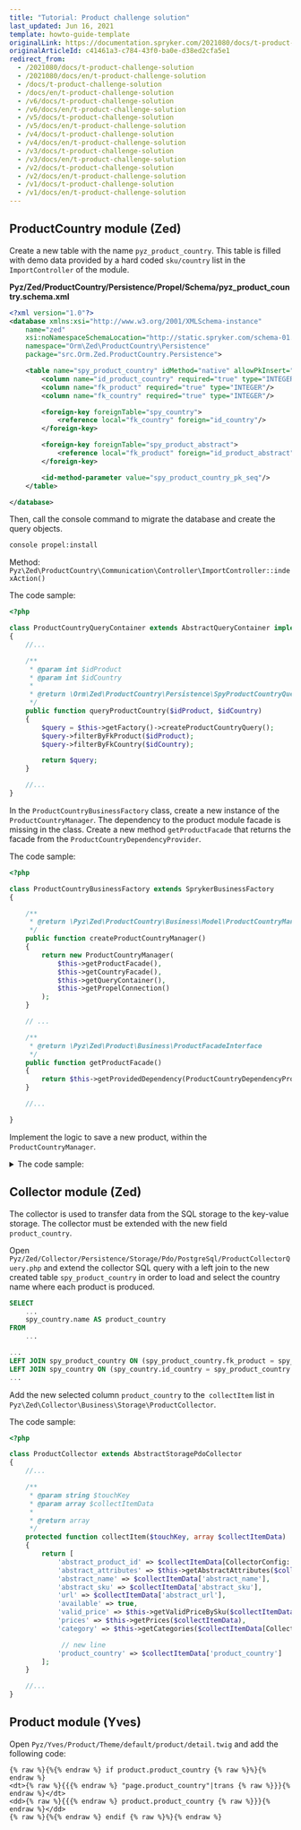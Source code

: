 ```yaml
---
title: "Tutorial: Product challenge solution"
last_updated: Jun 16, 2021
template: howto-guide-template
originalLink: https://documentation.spryker.com/2021080/docs/t-product-challenge-solution
originalArticleId: c41461a3-c784-43f0-ba0e-d38ed2cfa5e1
redirect_from:
  - /2021080/docs/t-product-challenge-solution
  - /2021080/docs/en/t-product-challenge-solution
  - /docs/t-product-challenge-solution
  - /docs/en/t-product-challenge-solution
  - /v6/docs/t-product-challenge-solution
  - /v6/docs/en/t-product-challenge-solution
  - /v5/docs/t-product-challenge-solution
  - /v5/docs/en/t-product-challenge-solution
  - /v4/docs/t-product-challenge-solution
  - /v4/docs/en/t-product-challenge-solution
  - /v3/docs/t-product-challenge-solution
  - /v3/docs/en/t-product-challenge-solution
  - /v2/docs/t-product-challenge-solution
  - /v2/docs/en/t-product-challenge-solution
  - /v1/docs/t-product-challenge-solution
  - /v1/docs/en/t-product-challenge-solution
---
```


<!-- used to be: http://spryker.github.io/onboarding/product-solution/ -->

## ProductCountry module (Zed)

Create a new table with the name `pyz_product_country`. This table is filled with demo data provided by a hard coded `sku/country` list in the `ImportController` of the module.

**Pyz/Zed/ProductCountry/Persistence/Propel/Schema/pyz_product_country.schema.xml**

```xml
<?xml version="1.0"?>
<database xmlns:xsi="http://www.w3.org/2001/XMLSchema-instance"
    name="zed"
    xsi:noNamespaceSchemaLocation="http://static.spryker.com/schema-01.xsd"
    namespace="Orm\Zed\ProductCountry\Persistence"
    package="src.Orm.Zed.ProductCountry.Persistence">

    <table name="spy_product_country" idMethod="native" allowPkInsert="true">
        <column name="id_product_country" required="true" type="INTEGER" autoIncrement="true" primaryKey="true"/>
        <column name="fk_product" required="true" type="INTEGER"/>
        <column name="fk_country" required="true" type="INTEGER"/>

        <foreign-key foreignTable="spy_country">
            <reference local="fk_country" foreign="id_country"/>
        </foreign-key>

        <foreign-key foreignTable="spy_product_abstract">
            <reference local="fk_product" foreign="id_product_abstract"/>
        </foreign-key>

        <id-method-parameter value="spy_product_country_pk_seq"/>
    </table>

</database>
```


Then, call the console command to migrate the database and create the query objects.

```bash
console propel:install
```

Method: `Pyz\Zed\ProductCountry\Communication\Controller\ImportController::indexAction()`

The code sample:

```php
<?php

class ProductCountryQueryContainer extends AbstractQueryContainer implements ProductCountryQueryContainerInterface
{
    //...

    /**
     * @param int $idProduct
     * @param int $idCountry
     *
     * @return \Orm\Zed\ProductCountry\Persistence\SpyProductCountryQuery
     */
    public function queryProductCountry($idProduct, $idCountry)
    {
        $query = $this->getFactory()->createProductCountryQuery();
        $query->filterByFkProduct($idProduct);
        $query->filterByFkCountry($idCountry);

        return $query;
    }

    //...
}
```


In the `ProductCountryBusinessFactory` class, create a new instance of the `ProductCountryManager`. The dependency to the product module facade is missing in the class. Create a new method `getProductFacade` that returns the facade from the `ProductCountryDependencyProvider`.

The code sample:

```php
<?php

class ProductCountryBusinessFactory extends SprykerBusinessFactory
{

    /**
     * @return \Pyz\Zed\ProductCountry\Business\Model\ProductCountryManagerInterface
     */
    public function createProductCountryManager()
    {
        return new ProductCountryManager(
            $this->getProductFacade(),
            $this->getCountryFacade(),
            $this->getQueryContainer(),
            $this->getPropelConnection()
        );
    }

    // ...

    /**
     * @return \Pyz\Zed\Product\Business\ProductFacadeInterface
     */
    public function getProductFacade()
    {
        return $this->getProvidedDependency(ProductCountryDependencyProvider::PRODUCT_FACADE);
    }

    //...

}
```


Implement the logic to save a new product, within the `ProductCountryManager`.

<details>
<summary markdown='span'>The code sample:</summary>

```php
<?php

class ProductCountryManager implements ProductCountryManagerInterface
{
    //...

    /**
     * @param array $productCountryData Product SKU => Country ISO 2 Code
     *
     * @throws \Exception
     *
     * @return void
     */
    public function importProductCountryData(array $productCountryData)
    {
        foreach ($productCountryData as $productCountrySku => $productCountryIso2Code) {
            $this->saveProductCountryEntity($productCountrySku, $productCountryIso2Code);
        }
    }

    /**
     * @param $productCountrySku
     * @param $productCountryIso2Code
     * @throws \Propel\Runtime\Exception\PropelException
     */
    private function saveProductCountryEntity($productCountrySku, $productCountryIso2Code)
    {
        try {
            $productId = $this->productFacade->getProductAbstractIdByConcreteSku($productCountrySku);
            $countryId = $this->countryFacade->getIdCountryByIso2Code($productCountryIso2Code);

            $countryEntity = new SpyProductCountry();
            $countryEntity->setFkProduct($productId);
            $countryEntity->setFkCountry($countryId);

            $countryEntity->save($this->connection);

            // Touch product to trigger collector for key/value export
            $this->productFacade->touchProductActive($productId);

        } catch (\Exception $e) {
            echo $e->getMessage();
        }
    }

    //...
}
```
</details>

## Collector module (Zed)

The collector is used to transfer data from the SQL storage to the key-value storage. The collector must be extended with the new field `product_country`.

Open `Pyz/Zed/Collector/Persistence/Storage/Pdo/PostgreSql/ProductCollectorQuery.php` and extend the collector SQL query with a left join to the new created table `spy_product_country` in order to load and select the country name where each product is produced.

```sql
SELECT
    ...
    spy_country.name AS product_country
FROM
    ...
```

```sql
...
LEFT JOIN spy_product_country ON (spy_product_country.fk_product = spy_product_abstract.id_product_abstract)
LEFT JOIN spy_country ON (spy_country.id_country = spy_product_country.fk_country)
...
```

Add the new selected column `product_country` to the` collectItem` list in `Pyz\Zed\Collector\Business\Storage\ProductCollector`.

The code sample:

```php
<?php

class ProductCollector extends AbstractStoragePdoCollector
{
    //...

    /**
     * @param string $touchKey
     * @param array $collectItemData
     *
     * @return array
     */
    protected function collectItem($touchKey, array $collectItemData)
    {
        return [
            'abstract_product_id' => $collectItemData[CollectorConfig::COLLECTOR_RESOURCE_ID],
            'abstract_attributes' => $this->getAbstractAttributes($collectItemData),
            'abstract_name' => $collectItemData['abstract_name'],
            'abstract_sku' => $collectItemData['abstract_sku'],
            'url' => $collectItemData['abstract_url'],
            'available' => true,
            'valid_price' => $this->getValidPriceBySku($collectItemData['abstract_sku']),
            'prices' => $this->getPrices($collectItemData),
            'category' => $this->getCategories($collectItemData[CollectorConfig::COLLECTOR_RESOURCE_ID]),

             // new line
            'product_country' => $collectItemData['product_country']
        ];
    }

    //...
}
```

## Product module (Yves)

Open `Pyz/Yves/Product/Theme/default/product/detail.twig` and add the following code:

```twig
{% raw %}{%{% endraw %} if product.product_country {% raw %}%}{% endraw %}
<dt>{% raw %}{{{% endraw %} "page.product_country"|trans {% raw %}}}{% endraw %}</dt>
<dd>{% raw %}{{{% endraw %} product.product_country {% raw %}}}{% endraw %}</dd>
{% raw %}{%{% endraw %} endif {% raw %}%}{% endraw %}
```

